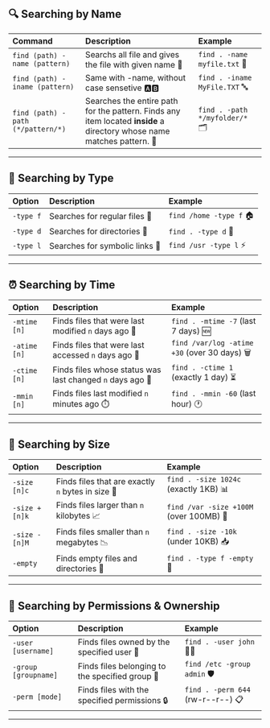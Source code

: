 ## **🔍 Searching by Name**

| Command | Description | Example |
| :--- | :--- | :--- |
| `find (path) -name (pattern)` | Searchs all file and gives the file with given name 🔦 | `find . -name myfile.txt` 📄 |
| `find (path) -iname (pattern)` | Same with -name, without case sensetive 🅰️🅱️ | `find . -iname MyFile.TXT` 🔤 |
| `find (path) -path (*/pattern/*)` | Searches the entire path for the pattern. Finds any item located **inside** a directory whose name matches pattern. 📂 | `find . -path */myfolder/*` 🗂️ |

---

## **📁 Searching by Type**

| **Option** | **Description** | **Example** |
| :--- | :--- | :--- |
| `-type f` | Searches for regular files 📄 | `find /home -type f` 🏠 |
| `-type d` | Searches for directories 📂 | `find . -type d` 📁 |
| `-type l` | Searches for symbolic links 🔗 | `find /usr -type l` ⚡ |

---

## **⏰ Searching by Time**

| **Option** | **Description** | **Example** |
| :--- | :--- | :--- |
| `-mtime [n]` | Finds files that were last modified `n` days ago 📅 | `find . -mtime -7` (last 7 days) 🆕 |
| `-atime [n]` | Finds files that were last accessed `n` days ago 👀 | `find /var/log -atime +30` (over 30 days) 🗑️ |
| `-ctime [n]` | Finds files whose status was last changed `n` days ago 🔄 | `find . -ctime 1` (exactly 1 day) ⏳ |
| `-mmin [n]` | Finds files last modified `n` minutes ago ⏱️ | `find . -mmin -60` (last hour) 🕐 |

---

## **📏 Searching by Size**

| **Option** | **Description** | **Example** |
| :--- | :--- | :--- |
| `-size [n]c` | Finds files that are exactly `n` bytes in size 🔢 | `find . -size 1024c` (exactly 1KB) 📊 |
| `-size +[n]k` | Finds files larger than `n` kilobytes 📈 | `find /var -size +100M` (over 100MB) 🚀 |
| `-size -[n]M` | Finds files smaller than `n` megabytes 📉 | `find . -size -10k` (under 10KB) 📥 |
| `-empty` | Finds empty files and directories 🫗 | `find . -type f -empty` 🎯 |

---

## **🔐 Searching by Permissions & Ownership**

| **Option** | **Description** | **Example** |
| :--- | :--- | :--- |
| `-user [username]` | Finds files owned by the specified user 👤 | `find . -user john` 👨‍💻 |
| `-group [groupname]` | Finds files belonging to the specified group 👥 | `find /etc -group admin` 🛡️ |
| `-perm [mode]` | Finds files with the specified permissions 🔒 | `find . -perm 644` (rw-r--r--) 📋 |

---